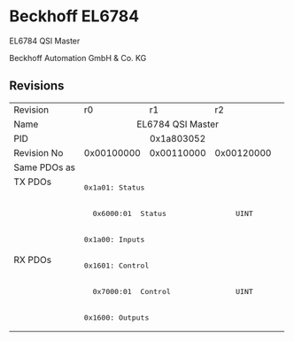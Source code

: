 # Beckhoff EL6784

EL6784 QSI Master

Beckhoff Automation GmbH & Co. KG



## Revisions
<table>
<tr >
<td>Revision</td>
<td><div class="foo">r0</div></td>
<td><div class="foo">r1</div></td>
<td><div class="foo">r2</div></td>
</tr>
<tr >
<td>Name</td>
<td colspan=3 align="center"><div class="foo">EL6784 QSI Master</div></td>
</tr>
<tr >
<td>PID</td>
<td colspan=3 align="center"><div class="foo">0x1a803052</div></td>
</tr>
<tr >
<td>Revision No</td>
<td><div class="foo">0x00100000</div></td>
<td><div class="foo">0x00110000</div></td>
<td><div class="foo">0x00120000</div></td>
</tr>
<tr >
<td>Same PDOs as</td>
<td colspan=3 align="center"><div class="foo"></div></td>
</tr>
<tr class="txpdo pdosection">
<td rowspan=3 valign=top>TX PDOs</td>
<td colspan=3 align="left"><pre>0x1a01: Status</pre></td>
<td></td>
</tr>
<tr class="txpdo">
<td colspan=3 align="left"><pre>  0x6000:01  Status                UINT</pre></td>
</tr>
<tr class="txpdo pdosection">
<td colspan=3 align="left"><pre>0x1a00: Inputs</pre></td>
</tr>
<tr class="rxpdo pdosection">
<td rowspan=3 valign=top>RX PDOs</td>
<td colspan=3 align="left"><pre>0x1601: Control</pre></td>
<td></td>
</tr>
<tr class="rxpdo">
<td colspan=3 align="left"><pre>  0x7000:01  Control               UINT</pre></td>
</tr>
<tr class="rxpdo pdosection">
<td colspan=3 align="left"><pre>0x1600: Outputs</pre></td>
</tr>
</table>
